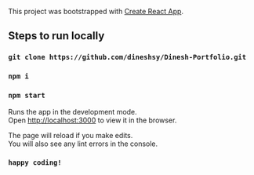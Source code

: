 This project was bootstrapped with [Create React App](https://github.com/facebook/create-react-app).

## Steps to run locally

### `git clone https://github.com/dineshsy/Dinesh-Portfolio.git`
### `npm i`
### `npm start`

Runs the app in the development mode.<br />
Open [http://localhost:3000](http://localhost:3000) to view it in the browser.

The page will reload if you make edits.<br />
You will also see any lint errors in the console.

### `happy coding!`

